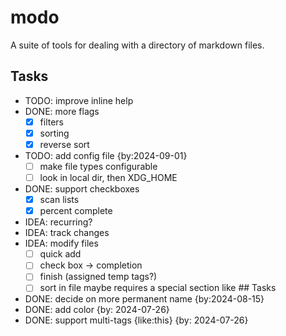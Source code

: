 # modo

A suite of tools for dealing with a directory of markdown files.

## Tasks

- TODO: improve inline help
- DONE: more flags
  - [x] filters
  - [x] sorting
  - [x] reverse sort
- TODO: add config file {by:2024-09-01}
  - [ ] make file types configurable
  - [ ] look in local dir, then XDG_HOME
- DONE: support checkboxes
  - [x] scan lists
  - [x] percent complete
- IDEA: recurring?
- IDEA: track changes
- IDEA: modify files
  - [ ] quick add
  - [ ] check box -> completion
  - [ ] finish (assigned temp tags?)
  - [ ] sort in file
        maybe requires a special section like ## Tasks
- DONE: decide on more permanent name {by:2024-08-15}
- DONE: add color {by: 2024-07-26}
- DONE: support multi-tags {like:this} {by: 2024-07-26}
